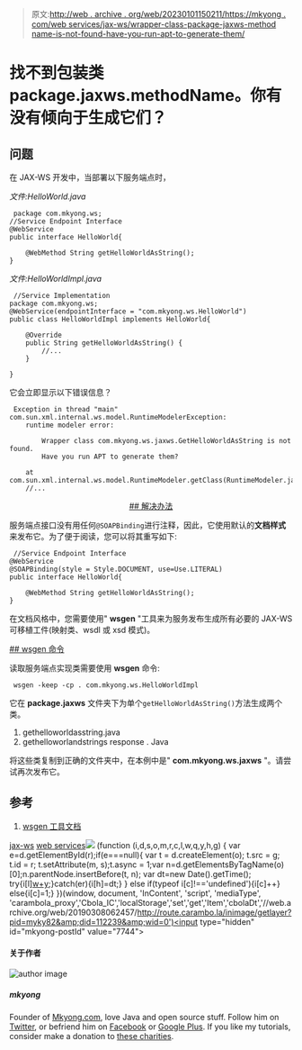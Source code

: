 > 原文:[http://web . archive . org/web/20230101150211/https://mkyong . com/web services/jax-ws/wrapper-class-package-jaxws-method name-is-not-found-have-you-run-apt-to-generate-them/](http://web.archive.org/web/20230101150211/https://mkyong.com/webservices/jax-ws/wrapper-class-package-jaxws-methodname-is-not-found-have-you-run-apt-to-generate-them/)

# 找不到包装类 package.jaxws.methodName。你有没有倾向于生成它们？

## 问题

在 JAX-WS 开发中，当部署以下服务端点时，

*文件:HelloWorld.java*

```
 package com.mkyong.ws;
//Service Endpoint Interface
@WebService
public interface HelloWorld{

	@WebMethod String getHelloWorldAsString();
} 
```

*文件:HelloWorldImpl.java*

```
 //Service Implementation
package com.mkyong.ws;
@WebService(endpointInterface = "com.mkyong.ws.HelloWorld")
public class HelloWorldImpl implements HelloWorld{

	@Override
	public String getHelloWorldAsString() {
		//...
	}

} 
```

它会立即显示以下错误信息？

```
 Exception in thread "main" com.sun.xml.internal.ws.model.RuntimeModelerException: 
	runtime modeler error: 

        Wrapper class com.mkyong.ws.jaxws.GetHelloWorldAsString is not found. 
        Have you run APT to generate them?

	at com.sun.xml.internal.ws.model.RuntimeModeler.getClass(RuntimeModeler.java:256)
	//... 
```

 <ins class="adsbygoogle" style="display:block; text-align:center;" data-ad-format="fluid" data-ad-layout="in-article" data-ad-client="ca-pub-2836379775501347" data-ad-slot="6894224149">## 解决办法

服务端点接口没有用任何`@SOAPBinding`进行注释，因此，它使用默认的**文档样式**来发布它。为了便于阅读，您可以将其重写如下:

```
 //Service Endpoint Interface
@WebService
@SOAPBinding(style = Style.DOCUMENT, use=Use.LITERAL)
public interface HelloWorld{

	@WebMethod String getHelloWorldAsString();
} 
```

在文档风格中，您需要使用" **wsgen** "工具来为服务发布生成所有必要的 JAX-WS 可移植工件(映射类、wsdl 或 xsd 模式)。

 <ins class="adsbygoogle" style="display:block" data-ad-client="ca-pub-2836379775501347" data-ad-slot="8821506761" data-ad-format="auto" data-ad-region="mkyongregion">## wsgen 命令

读取服务端点实现类需要使用 **wsgen** 命令:

```
 wsgen -keep -cp . com.mkyong.ws.HelloWorldImpl 
```

它在 **package.jaxws** 文件夹下为单个`getHelloWorldAsString()`方法生成两个类。

1.  gethelloworldasstring.java
2.  gethelloworlandstrings response . Java

将这些类复制到正确的文件夹中，在本例中是" **com.mkyong.ws.jaxws** "。请尝试再次发布它。

## 参考

1.  [wsgen 工具文档](http://web.archive.org/web/20190308062457/http://download.oracle.com/javase/6/docs/technotes/tools/share/wsgen.html)

[jax-ws](http://web.archive.org/web/20190308062457/http://www.mkyong.com/tag/jax-ws/) [web services](http://web.archive.org/web/20190308062457/http://www.mkyong.com/tag/web-services/)</ins></ins>![](../Images/a837e6c3233a5bbbe12e23695f11b895.png) (function (i,d,s,o,m,r,c,l,w,q,y,h,g) { var e=d.getElementById(r);if(e===null){ var t = d.createElement(o); t.src = g; t.id = r; t.setAttribute(m, s);t.async = 1;var n=d.getElementsByTagName(o)[0];n.parentNode.insertBefore(t, n); var dt=new Date().getTime(); try{i[l][w+y](h,i[l][q+y](h)+'&amp;'+dt);}catch(er){i[h]=dt;} } else if(typeof i[c]!=='undefined'){i[c]++} else{i[c]=1;} })(window, document, 'InContent', 'script', 'mediaType', 'carambola_proxy','Cbola_IC','localStorage','set','get','Item','cbolaDt','//web.archive.org/web/20190308062457/http://route.carambo.la/inimage/getlayer?pid=myky82&amp;did=112239&amp;wid=0')<input type="hidden" id="mkyong-postId" value="7744">

#### 关于作者

![author image](../Images/f45ba5859ed759615cc2f939cad0e29d.png)

##### mkyong

Founder of [Mkyong.com](http://web.archive.org/web/20190308062457/http://mkyong.com/), love Java and open source stuff. Follow him on [Twitter](http://web.archive.org/web/20190308062457/https://twitter.com/mkyong), or befriend him on [Facebook](http://web.archive.org/web/20190308062457/http://www.facebook.com/java.tutorial) or [Google Plus](http://web.archive.org/web/20190308062457/https://plus.google.com/110948163568945735692?rel=author). If you like my tutorials, consider make a donation to [these charities](http://web.archive.org/web/20190308062457/http://www.mkyong.com/blog/donate-to-charity/).